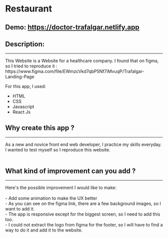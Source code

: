 # Restaurant
##  Demo:  https://doctor-trafalgar.netlify.app

## Description:
<hr>
This Website is a Website for a healthcare company. I found that on figma, so I tried to reproduce it : https://www.figma.com/file/EWmzcVkd7qbP5Nf7iMvuqP/Trafalgar-Landing-Page

For this app, I used:
- HTML
- CSS
- Javascript
- React Js

## Why create this app ?
<hr>
As a new and novice front end web developer, I practice my skills everyday. I wanted to test myself so I reproduce this website.
<br>
<br>

## What kind of improvement can you add ?
<hr>
Here's the possible improvement I would like to make:<br>
<br>
- Add some animation to make the UX better<br>
- As you can see on the figma link, there are a few background images, so I want to add it.<br>
- The app is responsive except for the biggest screen, so I need to add this too. <br>
- I could not extract the logo from figma for the footer, so I will have to find a way to do it and add it to the website.
